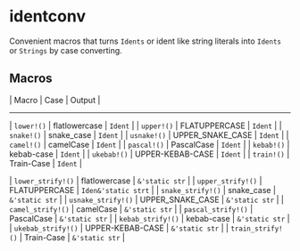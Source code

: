 # identconv

Convenient macros that turns `Idents` or ident like
string literals into `Idents` or `Strings` by case converting.

## Macros

| Macro | Case | Output |

-----

| `lower!()` | flatlowercase | `Ident` |
| `upper!()` | FLATUPPERCASE | `Ident` |
| `snake!()` | snake_case | `Ident` |
| `usnake!()` | UPPER_SNAKE_CASE | `Ident` |
| `camel!()` | camelCase | `Ident` |
| `pascal!()` | PascalCase | `Ident` |
| `kebab!()` | kebab-case | `Ident` |
| `ukebab!()` | UPPER-KEBAB-CASE | `Ident` |
| `train!()` | Train-Case | `Ident` |

| `lower_strify!()` | flatlowercase | `&'static str` |
| `upper_strify!()` | FLATUPPERCASE | `Iden&'static strt` |
| `snake_strify!()` | snake_case | `&'static str` |
| `usnake_strify!()` | UPPER_SNAKE_CASE | `&'static str` |
| `camel_strify!()` | camelCase | `&'static str` |
| `pascal_strify!()` | PascalCase | `&'static str` |
| `kebab_strify!()` | kebab-case | `&'static str` |
| `ukebab_strify!()` | UPPER-KEBAB-CASE | `&'static str` |
| `train_strify!()` | Train-Case | `&'static str` |

